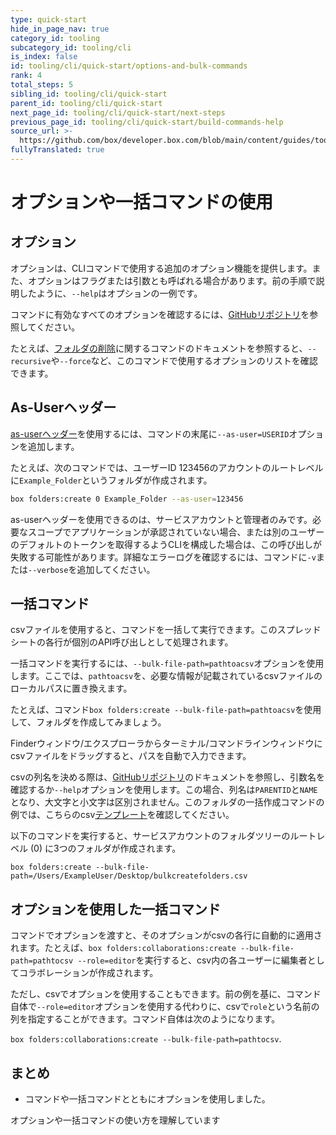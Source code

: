 ```yaml
---
type: quick-start
hide_in_page_nav: true
category_id: tooling
subcategory_id: tooling/cli
is_index: false
id: tooling/cli/quick-start/options-and-bulk-commands
rank: 4
total_steps: 5
sibling_id: tooling/cli/quick-start
parent_id: tooling/cli/quick-start
next_page_id: tooling/cli/quick-start/next-steps
previous_page_id: tooling/cli/quick-start/build-commands-help
source_url: >-
  https://github.com/box/developer.box.com/blob/main/content/guides/tooling/cli/quick-start/4-options-and-bulk-commands.md
fullyTranslated: true
---
```

# オプションや一括コマンドの使用

## オプション

オプションは、CLIコマンドで使用する追加のオプション機能を提供します。また、オプションはフラグまたは引数とも呼ばれる場合があります。前の手順で説明したように、`--help`はオプションの一例です。

コマンドに有効なすべてのオプションを確認するには、[GitHubリポジトリ][github]を参照してください。

たとえば、[フォルダの削除][df]に関するコマンドのドキュメントを参照すると、`--recursive`や`--force`など、このコマンドで使用するオプションのリストを確認できます。

## As-Userヘッダー

[as-userヘッダー][asuser]を使用するには、コマンドの末尾に`--as-user=USERID`オプションを追加します。

たとえば、次のコマンドでは、ユーザーID 123456のアカウントのルートレベルに`Example_Folder`というフォルダが作成されます。

```bash
box folders:create 0 Example_Folder --as-user=123456
```

<Message type>

as-userヘッダーを使用できるのは、サービスアカウントと管理者のみです。必要なスコープでアプリケーションが承認されていない場合、または別のユーザーのデフォルトのトークンを取得するようCLIを構成した場合は、この呼び出しが失敗する可能性があります。詳細なエラーログを確認するには、コマンドに`-v`または`--verbose`を追加してください。

</Message>

## 一括コマンド

<!--alex ignore execute-->

csvファイルを使用すると、コマンドを一括して実行できます。このスプレッドシートの各行が個別のAPI呼び出しとして処理されます。

<!--alex ignore execute-->

一括コマンドを実行するには、`--bulk-file-path=pathtoacsv`オプションを使用します。ここでは、`pathtoacsv`を、必要な情報が記載されているcsvファイルのローカルパスに置き換えます。

<!-- markdownlint-disable line-length -->

たとえば、コマンド`box folders:create --bulk-file-path=pathtoacsv`を使用して、フォルダを作成してみましょう。

<!-- markdownlint-enable line-length -->

<Message type>

Finderウィンドウ/エクスプローラからターミナル/コマンドラインウィンドウにcsvファイルをドラッグすると、パスを自動で入力できます。

</Message>

csvの列名を決める際は、[GitHubリポジトリ][github]のドキュメントを参照し、引数名を確認するか`--help`オプションを使用します。この場合、列名は`PARENTID`と`NAME`となり、大文字と小文字は区別されません。このフォルダの一括作成コマンドの例では、こちらのcsv[テンプレート][csv]を確認してください。

<!--alex ignore executing-->

以下のコマンドを実行すると、サービスアカウントのフォルダツリーのルートレベル (0) に3つのフォルダが作成されます。

<!-- markdownlint-disable line-length -->

`box folders:create --bulk-file-path=/Users/ExampleUser/Desktop/bulkcreatefolders.csv`

<!-- markdownlint-enable line-length -->

## オプションを使用した一括コマンド

<!-- markdownlint-disable line-length -->

コマンドでオプションを渡すと、そのオプションがcsvの各行に自動的に適用されます。たとえば、`box folders:collaborations:create --bulk-file-path=pathtocsv --role=editor`を実行すると、csv内の各ユーザーに編集者としてコラボレーションが作成されます。

<!-- markdownlint-enable line-length -->

ただし、csvでオプションを使用することもできます。前の例を基に、コマンド自体で`--role=editor`オプションを使用する代わりに、csvで`role`という名前の列を指定することができます。コマンド自体は次のようになります。

<!-- markdownlint-disable line-length -->

`box folders:collaborations:create --bulk-file-path=pathtocsv`.

<!-- markdownlint-enable line-length -->

## まとめ

* コマンドや一括コマンドとともにオプションを使用しました。

<Next>

オプションや一括コマンドの使い方を理解しています

</Next>

[github]: https://github.com/box/boxcli#command-topics-1

[df]: https://github.com/box/boxcli/blob/master/docs/folders.md#box-foldersdelete-id

[asuser]: g://authentication/jwt/as-user/

[csv]: https://cloud.box.com/s/0jowjhf85dnnjt9i5pd9va1fu54i1m0m
